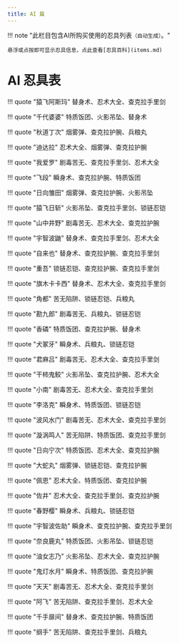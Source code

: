 ```yaml
---
title: AI 篇
---
```


!!! note "此栏目包含AI所购买使用的忍具列表`（自动生成）`。"

    悬浮或点按即可显示忍具信息，点此查看[忍具百科](items.md)

# AI 忍具表

!!! quote "猿飞阿斯玛"
	<span class="hint--right hint--medium" aria-label="立即从受伤状态中恢复并进入隐身状态1.5s【100金币/次】">替身术</span>、<span class="hint--top hint--medium" aria-label="减少普通技能的冷却时间，并提高所有攻击的暴击率及暴击伤害【CD大于10减少5s，反之减少4s】">忍术大全</span>、<span class="hint--top hint--medium" aria-label="每攻击一名敌人将获得伤害18%的查克拉【包括守护忍】">查克拉手里剑</span>

!!! quote "千代婆婆"
	<span class="hint--right hint--medium" aria-label="提高使用拉面的回复量至4500，并降低拉面冷却时间2s">特质饭团</span>、<span class="hint--top hint--medium" aria-label="减少敌方33%受击的查克拉获取">火影吊坠</span>、<span class="hint--top hint--medium" aria-label="立即从受伤状态中恢复并进入隐身状态1.5s【100金币/次】">替身术</span>

!!! quote "秋道丁次"
	<span class="hint--right hint--medium" aria-label="提高角色移动速度并持续6s，前3s处于隐身状态">烟雾弹</span>、<span class="hint--top hint--medium" aria-label="提升角色25%额外的受击查克拉获取">查克拉护腕</span>、<span class="hint--top hint--medium" aria-label="普通攻击追加破防效果，并提升伤害【通灵有效】">兵粮丸</span>

!!! quote "迪达拉"
	<span class="hint--right hint--medium" aria-label="减少普通技能的冷却时间，并提高所有攻击的暴击率及暴击伤害【CD大于10减少5s，反之减少4s】">忍术大全</span>、<span class="hint--top hint--medium" aria-label="提高角色移动速度并持续6s，前3s处于隐身状态">烟雾弹</span>、<span class="hint--top hint--medium" aria-label="提升角色25%额外的受击查克拉获取">查克拉护腕</span>

!!! quote "我爱罗"
	<span class="hint--right hint--medium" aria-label="对首个受击的忍者，持续5s每秒流失4%最大生命值和1.5s减速">剧毒苦无</span>、<span class="hint--top hint--medium" aria-label="每攻击一名敌人将获得伤害18%的查克拉【包括守护忍】">查克拉手里剑</span>、<span class="hint--top hint--medium" aria-label="减少普通技能的冷却时间，并提高所有攻击的暴击率及暴击伤害【CD大于10减少5s，反之减少4s】">忍术大全</span>

!!! quote "飞段"
	<span class="hint--right hint--medium" aria-label="向前瞬身移动中等距离，期间处于无敌状态">瞬身术</span>、<span class="hint--top hint--medium" aria-label="提升角色25%额外的受击查克拉获取">查克拉护腕</span>、<span class="hint--top hint--medium" aria-label="提高使用拉面的回复量至4500，并降低拉面冷却时间2s">特质饭团</span>

!!! quote "日向雏田"
	<span class="hint--right hint--medium" aria-label="提高角色移动速度并持续6s，前3s处于隐身状态">烟雾弹</span>、<span class="hint--top hint--medium" aria-label="提升角色25%额外的受击查克拉获取">查克拉护腕</span>、<span class="hint--top hint--medium" aria-label="减少敌方33%受击的查克拉获取">火影吊坠</span>

!!! quote "猿飞日斩"
	<span class="hint--right hint--medium" aria-label="减少敌方33%受击的查克拉获取">火影吊坠</span>、<span class="hint--top hint--medium" aria-label="每攻击一名敌人将获得伤害18%的查克拉【包括守护忍】">查克拉手里剑</span>、<span class="hint--top hint--medium" aria-label="提高角色3000HP上限并减少25%所受到的伤害【通灵有效】">锁链忍铠</span>

!!! quote "山中井野"
	<span class="hint--right hint--medium" aria-label="对首个受击的忍者，持续5s每秒流失4%最大生命值和1.5s减速">剧毒苦无</span>、<span class="hint--top hint--medium" aria-label="减少普通技能的冷却时间，并提高所有攻击的暴击率及暴击伤害【CD大于10减少5s，反之减少4s】">忍术大全</span>、<span class="hint--top hint--medium" aria-label="提升角色25%额外的受击查克拉获取">查克拉护腕</span>

!!! quote "宇智波鼬"
	<span class="hint--right hint--medium" aria-label="立即从受伤状态中恢复并进入隐身状态1.5s【100金币/次】">替身术</span>、<span class="hint--top hint--medium" aria-label="每攻击一名敌人将获得伤害18%的查克拉【包括守护忍】">查克拉手里剑</span>、<span class="hint--top hint--medium" aria-label="减少普通技能的冷却时间，并提高所有攻击的暴击率及暴击伤害【CD大于10减少5s，反之减少4s】">忍术大全</span>

!!! quote "自来也"
	<span class="hint--right hint--medium" aria-label="立即从受伤状态中恢复并进入隐身状态1.5s【100金币/次】">替身术</span>、<span class="hint--top hint--medium" aria-label="提升角色25%额外的受击查克拉获取">查克拉护腕</span>、<span class="hint--top hint--medium" aria-label="每攻击一名敌人将获得伤害18%的查克拉【包括守护忍】">查克拉手里剑</span>

!!! quote "重吾"
	<span class="hint--right hint--medium" aria-label="提高角色3000HP上限并减少25%所受到的伤害【通灵有效】">锁链忍铠</span>、<span class="hint--top hint--medium" aria-label="提升角色25%额外的受击查克拉获取">查克拉护腕</span>、<span class="hint--top hint--medium" aria-label="每攻击一名敌人将获得伤害18%的查克拉【包括守护忍】">查克拉手里剑</span>

!!! quote "旗木卡卡西"
	<span class="hint--right hint--medium" aria-label="立即从受伤状态中恢复并进入隐身状态1.5s【100金币/次】">替身术</span>、<span class="hint--top hint--medium" aria-label="减少普通技能的冷却时间，并提高所有攻击的暴击率及暴击伤害【CD大于10减少5s，反之减少4s】">忍术大全</span>、<span class="hint--top hint--medium" aria-label="每攻击一名敌人将获得伤害18%的查克拉【包括守护忍】">查克拉手里剑</span>

!!! quote "角都"
	<span class="hint--right hint--medium" aria-label="释放一个苦无陷阱，触发后将击倒敌人并造成伤害【随等级成长增加伤害，500 * 等级】">苦无陷阱</span>、<span class="hint--top hint--medium" aria-label="提高角色3000HP上限并减少25%所受到的伤害【通灵有效】">锁链忍铠</span>、<span class="hint--top hint--medium" aria-label="普通攻击追加破防效果，并提升伤害【通灵有效】">兵粮丸</span>

!!! quote "勘九郎"
	<span class="hint--right hint--medium" aria-label="对首个受击的忍者，持续5s每秒流失4%最大生命值和1.5s减速">剧毒苦无</span>、<span class="hint--top hint--medium" aria-label="普通攻击追加破防效果，并提升伤害【通灵有效】">兵粮丸</span>、<span class="hint--top hint--medium" aria-label="提高角色3000HP上限并减少25%所受到的伤害【通灵有效】">锁链忍铠</span>

!!! quote "香磷"
	<span class="hint--right hint--medium" aria-label="提高使用拉面的回复量至4500，并降低拉面冷却时间2s">特质饭团</span>、<span class="hint--top hint--medium" aria-label="提升角色25%额外的受击查克拉获取">查克拉护腕</span>、<span class="hint--top hint--medium" aria-label="立即从受伤状态中恢复并进入隐身状态1.5s【100金币/次】">替身术</span>

!!! quote "犬冢牙"
	<span class="hint--right hint--medium" aria-label="向前瞬身移动中等距离，期间处于无敌状态">瞬身术</span>、<span class="hint--top hint--medium" aria-label="普通攻击追加破防效果，并提升伤害【通灵有效】">兵粮丸</span>、<span class="hint--top hint--medium" aria-label="提高角色3000HP上限并减少25%所受到的伤害【通灵有效】">锁链忍铠</span>

!!! quote "君麻吕"
	<span class="hint--right hint--medium" aria-label="对首个受击的忍者，持续5s每秒流失4%最大生命值和1.5s减速">剧毒苦无</span>、<span class="hint--top hint--medium" aria-label="减少普通技能的冷却时间，并提高所有攻击的暴击率及暴击伤害【CD大于10减少5s，反之减少4s】">忍术大全</span>、<span class="hint--top hint--medium" aria-label="每攻击一名敌人将获得伤害18%的查克拉【包括守护忍】">查克拉手里剑</span>

!!! quote "干柿鬼鲛"
	<span class="hint--right hint--medium" aria-label="减少敌方33%受击的查克拉获取">火影吊坠</span>、<span class="hint--top hint--medium" aria-label="提升角色25%额外的受击查克拉获取">查克拉护腕</span>、<span class="hint--top hint--medium" aria-label="减少普通技能的冷却时间，并提高所有攻击的暴击率及暴击伤害【CD大于10减少5s，反之减少4s】">忍术大全</span>

!!! quote "小南"
	<span class="hint--right hint--medium" aria-label="对首个受击的忍者，持续5s每秒流失4%最大生命值和1.5s减速">剧毒苦无</span>、<span class="hint--top hint--medium" aria-label="减少普通技能的冷却时间，并提高所有攻击的暴击率及暴击伤害【CD大于10减少5s，反之减少4s】">忍术大全</span>、<span class="hint--top hint--medium" aria-label="每攻击一名敌人将获得伤害18%的查克拉【包括守护忍】">查克拉手里剑</span>

!!! quote "李洛克"
	<span class="hint--right hint--medium" aria-label="向前瞬身移动中等距离，期间处于无敌状态">瞬身术</span>、<span class="hint--top hint--medium" aria-label="提高使用拉面的回复量至4500，并降低拉面冷却时间2s">特质饭团</span>、<span class="hint--top hint--medium" aria-label="提高角色3000HP上限并减少25%所受到的伤害【通灵有效】">锁链忍铠</span>

!!! quote "波风水门"
	<span class="hint--right hint--medium" aria-label="对首个受击的忍者，持续5s每秒流失4%最大生命值和1.5s减速">剧毒苦无</span>、<span class="hint--top hint--medium" aria-label="减少普通技能的冷却时间，并提高所有攻击的暴击率及暴击伤害【CD大于10减少5s，反之减少4s】">忍术大全</span>、<span class="hint--top hint--medium" aria-label="每攻击一名敌人将获得伤害18%的查克拉【包括守护忍】">查克拉手里剑</span>

!!! quote "漩涡鸣人"
	<span class="hint--right hint--medium" aria-label="释放一个苦无陷阱，触发后将击倒敌人并造成伤害【随等级成长增加伤害，500 * 等级】">苦无陷阱</span>、<span class="hint--top hint--medium" aria-label="提高使用拉面的回复量至4500，并降低拉面冷却时间2s">特质饭团</span>、<span class="hint--top hint--medium" aria-label="每攻击一名敌人将获得伤害18%的查克拉【包括守护忍】">查克拉手里剑</span>

!!! quote "日向宁次"
	<span class="hint--right hint--medium" aria-label="提高使用拉面的回复量至4500，并降低拉面冷却时间2s">特质饭团</span>、<span class="hint--top hint--medium" aria-label="减少普通技能的冷却时间，并提高所有攻击的暴击率及暴击伤害【CD大于10减少5s，反之减少4s】">忍术大全</span>、<span class="hint--top hint--medium" aria-label="提升角色25%额外的受击查克拉获取">查克拉护腕</span>

!!! quote "大蛇丸"
	<span class="hint--right hint--medium" aria-label="提高角色移动速度并持续6s，前3s处于隐身状态">烟雾弹</span>、<span class="hint--top hint--medium" aria-label="提高角色3000HP上限并减少25%所受到的伤害【通灵有效】">锁链忍铠</span>、<span class="hint--top hint--medium" aria-label="提升角色25%额外的受击查克拉获取">查克拉护腕</span>

!!! quote "佩恩"
	<span class="hint--right hint--medium" aria-label="减少普通技能的冷却时间，并提高所有攻击的暴击率及暴击伤害【CD大于10减少5s，反之减少4s】">忍术大全</span>、<span class="hint--top hint--medium" aria-label="提高使用拉面的回复量至4500，并降低拉面冷却时间2s">特质饭团</span>、<span class="hint--top hint--medium" aria-label="提升角色25%额外的受击查克拉获取">查克拉护腕</span>

!!! quote "佐井"
	<span class="hint--right hint--medium" aria-label="减少普通技能的冷却时间，并提高所有攻击的暴击率及暴击伤害【CD大于10减少5s，反之减少4s】">忍术大全</span>、<span class="hint--top hint--medium" aria-label="每攻击一名敌人将获得伤害18%的查克拉【包括守护忍】">查克拉手里剑</span>、<span class="hint--top hint--medium" aria-label="提升角色25%额外的受击查克拉获取">查克拉护腕</span>

!!! quote "春野樱"
	<span class="hint--right hint--medium" aria-label="向前瞬身移动中等距离，期间处于无敌状态">瞬身术</span>、<span class="hint--top hint--medium" aria-label="普通攻击追加破防效果，并提升伤害【通灵有效】">兵粮丸</span>、<span class="hint--top hint--medium" aria-label="提高角色3000HP上限并减少25%所受到的伤害【通灵有效】">锁链忍铠</span>

!!! quote "宇智波佐助"
	<span class="hint--right hint--medium" aria-label="向前瞬身移动中等距离，期间处于无敌状态">瞬身术</span>、<span class="hint--top hint--medium" aria-label="提升角色25%额外的受击查克拉获取">查克拉护腕</span>、<span class="hint--top hint--medium" aria-label="每攻击一名敌人将获得伤害18%的查克拉【包括守护忍】">查克拉手里剑</span>

!!! quote "奈良鹿丸"
	<span class="hint--right hint--medium" aria-label="提高使用拉面的回复量至4500，并降低拉面冷却时间2s">特质饭团</span>、<span class="hint--top hint--medium" aria-label="减少敌方33%受击的查克拉获取">火影吊坠</span>、<span class="hint--top hint--medium" aria-label="提高角色3000HP上限并减少25%所受到的伤害【通灵有效】">锁链忍铠</span>

!!! quote "油女志乃"
	<span class="hint--right hint--medium" aria-label="减少敌方33%受击的查克拉获取">火影吊坠</span>、<span class="hint--top hint--medium" aria-label="减少普通技能的冷却时间，并提高所有攻击的暴击率及暴击伤害【CD大于10减少5s，反之减少4s】">忍术大全</span>、<span class="hint--top hint--medium" aria-label="提升角色25%额外的受击查克拉获取">查克拉护腕</span>

!!! quote "鬼灯水月"
	<span class="hint--right hint--medium" aria-label="向前瞬身移动中等距离，期间处于无敌状态">瞬身术</span>、<span class="hint--top hint--medium" aria-label="提高使用拉面的回复量至4500，并降低拉面冷却时间2s">特质饭团</span>、<span class="hint--top hint--medium" aria-label="提升角色25%额外的受击查克拉获取">查克拉护腕</span>

!!! quote "天天"
	<span class="hint--right hint--medium" aria-label="对首个受击的忍者，持续5s每秒流失4%最大生命值和1.5s减速">剧毒苦无</span>、<span class="hint--top hint--medium" aria-label="减少普通技能的冷却时间，并提高所有攻击的暴击率及暴击伤害【CD大于10减少5s，反之减少4s】">忍术大全</span>、<span class="hint--top hint--medium" aria-label="每攻击一名敌人将获得伤害18%的查克拉【包括守护忍】">查克拉手里剑</span>

!!! quote "阿飞"
	<span class="hint--right hint--medium" aria-label="释放一个苦无陷阱，触发后将击倒敌人并造成伤害【随等级成长增加伤害，500 * 等级】">苦无陷阱</span>、<span class="hint--top hint--medium" aria-label="每攻击一名敌人将获得伤害18%的查克拉【包括守护忍】">查克拉手里剑</span>、<span class="hint--top hint--medium" aria-label="减少普通技能的冷却时间，并提高所有攻击的暴击率及暴击伤害【CD大于10减少5s，反之减少4s】">忍术大全</span>

!!! quote "千手扉间"
	<span class="hint--right hint--medium" aria-label="立即从受伤状态中恢复并进入隐身状态1.5s【100金币/次】">替身术</span>、<span class="hint--top hint--medium" aria-label="提升角色25%额外的受击查克拉获取">查克拉护腕</span>、<span class="hint--top hint--medium" aria-label="提高使用拉面的回复量至4500，并降低拉面冷却时间2s">特质饭团</span>

!!! quote "纲手"
	<span class="hint--right hint--medium" aria-label="释放一个苦无陷阱，触发后将击倒敌人并造成伤害【随等级成长增加伤害，500 * 等级】">苦无陷阱</span>、<span class="hint--top hint--medium" aria-label="每攻击一名敌人将获得伤害18%的查克拉【包括守护忍】">查克拉手里剑</span>、<span class="hint--top hint--medium" aria-label="普通攻击追加破防效果，并提升伤害【通灵有效】">兵粮丸</span>


<link rel="stylesheet" href="https://cdnjs.cloudflare.com/ajax/libs/hint.css/2.7.0/hint.min.css" integrity="sha512-gnj0WGxmbeTgYXck9CyFjrdkEFcZE4xwnJb/nG3bcl5OlWHJ9ixRkJK0MDPtCytnO3IBIh0Omqawv0UPpl0LoA==" crossorigin="anonymous" referrerpolicy="no-referrer" />
